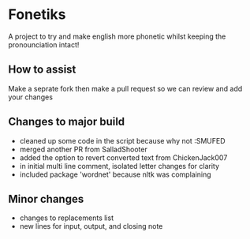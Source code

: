 # Fonetiks
A project to try and make english more phonetic whilst keeping the pronounciation intact!
## How to assist 
Make a seprate fork then make a pull request so we can review and add your changes
## Changes to major build
- cleaned up some code in the script because why not :SMUFED
- merged another PR from SalladShooter
- added the option to revert converted text from ChickenJack007
- in initial multi line comment, isolated letter changes for clarity
- included package 'wordnet' because nltk was complaining
## Minor changes
- changes to replacements list
- new lines for input, output, and closing note

